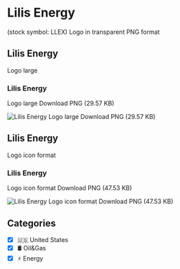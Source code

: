 # Lilis Energy
 (stock symbol: LLEX) Logo in transparent PNG format

## Lilis Energy
 Logo large

### Lilis Energy
 Logo large Download PNG (29.57 KB)

![Lilis Energy
 Logo large Download PNG (29.57 KB)](/img/orig/LLEX_BIG-85739b53.png)

## Lilis Energy
 Logo icon format

### Lilis Energy
 Logo icon format Download PNG (47.53 KB)

![Lilis Energy
 Logo icon format Download PNG (47.53 KB)](/img/orig/LLEX-35e71917.png)



## Categories
- [x] 🇺🇸 United States
- [x] 🛢 Oil&Gas
- [x] ⚡ Energy
